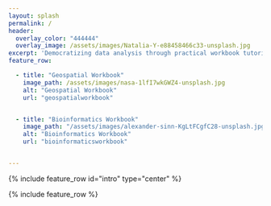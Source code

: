 ```yaml
---
layout: splash
permalink: /
header:
  overlay_color: "444444"
  overlay_image: /assets/images/Natalia-Y-e88458466c33-unsplash.jpg
excerpt: 'Democratizing data analysis through practical workbook tutorials'
feature_row:

  - title: "Geospatial Workbook"
    image_path: /assets/images/nasa-1lfI7wkGWZ4-unsplash.jpg
    alt: "Geospatial Workbook"
    url: "geospatialworkbook"


  - title: "Bioinformatics Workbook"
    image_path: "/assets/images/alexander-sinn-KgLtFCgfC28-unsplash.jpg"
    alt: "Bioinformatics Workbook"
    url: "bioinformaticsworkbook"


---
```



{% include feature_row id="intro" type="center" %}

{% include feature_row %}


<!-- For more information about https://mmistakes.github.io/minimal-mistakes/docs/layouts/ -->
